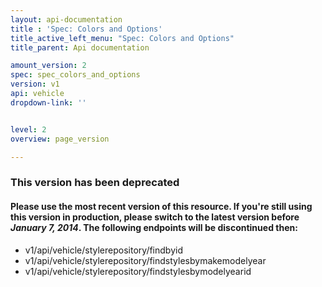 ```yaml
---
layout: api-documentation
title : 'Spec: Colors and Options'
title_active_left_menu: "Spec: Colors and Options"
title_parent: Api documentation

amount_version: 2
spec: spec_colors_and_options
version: v1
api: vehicle
dropdown-link: ''


level: 2
overview: page_version

---
```



### This version has been deprecated

#### Please use the most recent version of this resource. If you're still using this version in production, please switch to the latest version before _January 7, 2014_. The following endpoints will be discontinued then:

* v1/api/vehicle/stylerepository/findbyid
* v1/api/vehicle/stylerepository/findstylesbymakemodelyear
* v1/api/vehicle/stylerepository/findstylesbymodelyearid
